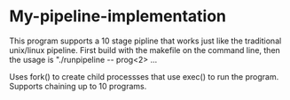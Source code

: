 # My-pipeline-implementation

This program supports a 10 stage pipline that works just like the traditional unix/linux pipeline. First build with the makefile on the command line, then the usage is "./runpipeline <prog1> -- prog<2> ...

Uses fork() to create child processses that use exec() to run the program. Supports chaining up to 10 programs.
